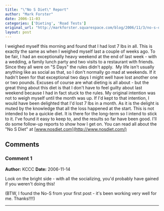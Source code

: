 ```yaml
---
title: "\"No S Diet\" Report"
author: "Mark Forster"
date: 2006-11-03
categories: ['Dieting', 'Road Tests']
original_url: "http://markforster.squarespace.com/blog/2006/11/3/no-s-diet-report.html"
layout: post
---
```


I weighed myself this morning and found that I had lost 7 lbs in all. This is exactly the same as when I weighed myself last a couple of weeks ago. To be fair, I had an exceptionally heavy weekend at the end of last week - with a wedding, a family lunch party and two visits to a restaurant with friends. Since they all were on "S Days" the rules didn't apply.  My life isn't usually anything like as social as that, so I don't normally go mad at weekends. If it hadn't been for that exceptional two days I might well have lost another one or two pounds.
Excuses of course are what dieting is all about - but the great thing about this diet is that I don't have to feel guilty about last weekend because I had in fact stuck to the rules.
My original intention was not to weigh myself until the month was up. If I'd kept to that intention, I would have been delighted that I'd lost 7 lbs in a month. As it is the delight is muted by the knowledge that all the loss happened at the start.
This is not intended to be a quickie diet. It is there for the long-term so I intend to stick to it. I've found it easy to keep to, and the results so far have been good. I'll do some follow-up reports to show how I get on.
You can read all about the "No S Diet" at [www.nosdiet.com](http://www.nosdiet.com/)

## Comments

### Comment 1
**Author:** KCCC
**Date:** 2006-11-14

Look on the bright side - with all the socializing, you'd probably have gained if you weren't doing this!  
  
(BTW, I found the No-S from your first post - it's been working very well for me. Thanks!!!!)

---
